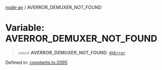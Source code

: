 [node-av](../globals.md) / AVERROR\_DEMUXER\_NOT\_FOUND

# Variable: AVERROR\_DEMUXER\_NOT\_FOUND

> `const` **AVERROR\_DEMUXER\_NOT\_FOUND**: [`AVError`](../type-aliases/AVError.md)

Defined in: [constants.ts:2095](https://github.com/seydx/av/blob/f8631fc881b394300b1479f511d55cf1c370a87f/src/constants/constants.ts#L2095)
